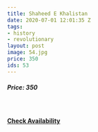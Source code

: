 ```yaml
---
title: Shaheed E Khalistan
date: 2020-07-01 12:01:35 Z
tags:
- history
- revolutionary
layout: post
image: 54.jpg
price: 350
ids: 53
---
```


<h5>Price: 350</h5><br>

<h4><a class="add-cart cart1" href="{{ site.baseurl }}/books#53"><b>Check Availability</b></a></h4>




<body>
 <script src="{{ site.baseurl }}/js/main.js"></script>
 </body>